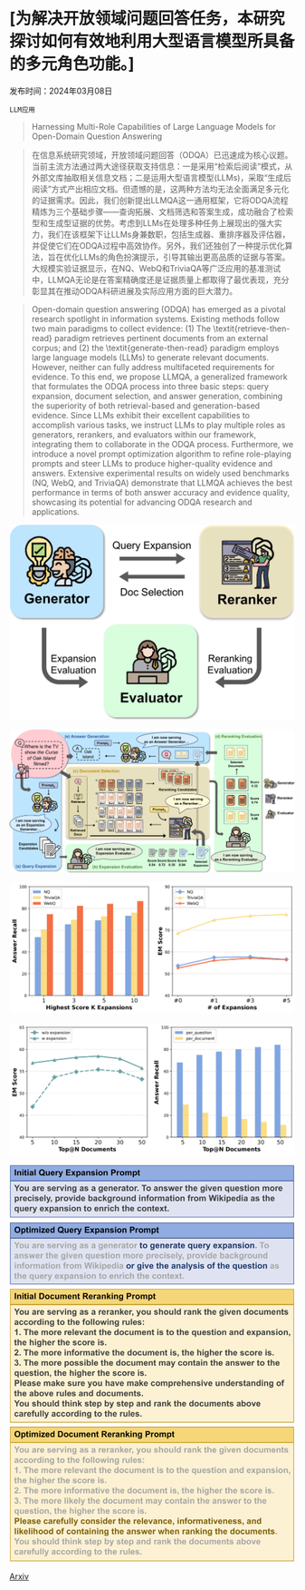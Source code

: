 # [为解决开放领域问题回答任务，本研究探讨如何有效地利用大型语言模型所具备的多元角色功能。]

发布时间：2024年03月08日

`LLM应用`

> Harnessing Multi-Role Capabilities of Large Language Models for Open-Domain Question Answering

> 在信息系统研究领域，开放领域问题回答（ODQA）已迅速成为核心议题。当前主流方法通过两大途径获取支持信息：一是采用“检索后阅读”模式，从外部文库抽取相关信息文档；二是运用大型语言模型(LLMs)，采取“生成后阅读”方式产出相应文档。但遗憾的是，这两种方法均无法全面满足多元化的证据需求。因此，我们创新提出LLMQA这一通用框架，它将ODQA流程精炼为三个基础步骤——查询拓展、文档筛选和答案生成，成功融合了检索型和生成型证据的优势。考虑到LLMs在处理多种任务上展现出的强大实力，我们在该框架下让LLMs身兼数职，包括生成器、重排序器及评估器，并促使它们在ODQA过程中高效协作。另外，我们还独创了一种提示优化算法，旨在优化LLMs的角色扮演提示，引导其输出更高品质的证据与答案。大规模实验证据显示，在NQ、WebQ和TriviaQA等广泛应用的基准测试中，LLMQA无论是在答案精确度还是证据质量上都取得了最优表现，充分彰显其在推动ODQA科研进展及实际应用方面的巨大潜力。

> Open-domain question answering (ODQA) has emerged as a pivotal research spotlight in information systems. Existing methods follow two main paradigms to collect evidence: (1) The \textit{retrieve-then-read} paradigm retrieves pertinent documents from an external corpus; and (2) the \textit{generate-then-read} paradigm employs large language models (LLMs) to generate relevant documents. However, neither can fully address multifaceted requirements for evidence. To this end, we propose LLMQA, a generalized framework that formulates the ODQA process into three basic steps: query expansion, document selection, and answer generation, combining the superiority of both retrieval-based and generation-based evidence. Since LLMs exhibit their excellent capabilities to accomplish various tasks, we instruct LLMs to play multiple roles as generators, rerankers, and evaluators within our framework, integrating them to collaborate in the ODQA process. Furthermore, we introduce a novel prompt optimization algorithm to refine role-playing prompts and steer LLMs to produce higher-quality evidence and answers. Extensive experimental results on widely used benchmarks (NQ, WebQ, and TriviaQA) demonstrate that LLMQA achieves the best performance in terms of both answer accuracy and evidence quality, showcasing its potential for advancing ODQA research and applications.

![为解决开放领域问题回答任务，本研究探讨如何有效地利用大型语言模型所具备的多元角色功能。](../../../paper_images/2403.05217/x1.png)

![为解决开放领域问题回答任务，本研究探讨如何有效地利用大型语言模型所具备的多元角色功能。](../../../paper_images/2403.05217/x2.png)

![为解决开放领域问题回答任务，本研究探讨如何有效地利用大型语言模型所具备的多元角色功能。](../../../paper_images/2403.05217/x3.png)

![为解决开放领域问题回答任务，本研究探讨如何有效地利用大型语言模型所具备的多元角色功能。](../../../paper_images/2403.05217/x4.png)

![为解决开放领域问题回答任务，本研究探讨如何有效地利用大型语言模型所具备的多元角色功能。](../../../paper_images/2403.05217/x5.png)

[Arxiv](https://arxiv.org/abs/2403.05217)